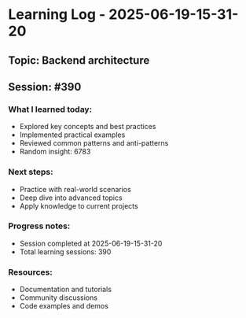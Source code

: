 # Learning Log - 2025-06-19-15-31-20

## Topic: Backend architecture
## Session: #390

### What I learned today:
- Explored key concepts and best practices
- Implemented practical examples  
- Reviewed common patterns and anti-patterns
- Random insight: 6783

### Next steps:
- Practice with real-world scenarios
- Deep dive into advanced topics
- Apply knowledge to current projects

### Progress notes:
- Session completed at 2025-06-19-15-31-20
- Total learning sessions: 390

### Resources:
- Documentation and tutorials
- Community discussions
- Code examples and demos
